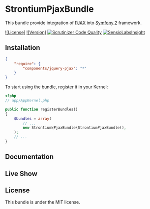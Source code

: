 StrontiumPjaxBundle
===================
This bundle provide integration of [PJAX](https://github.com/defunkt/jquery-pjax) into [Symfony 2](https://github.com/symfony/symfony) framework.


[![License]](https://packagist.org/packages/strontium/pjax-bundle)
[![Version]](https://packagist.org/packages/strontium/pjax-bundle)
[![Scrutinizer Code Quality](https://scrutinizer-ci.com/g/Strontium-90/StrontiumPjaxBundle/badges/quality-score.png?b=master)](https://scrutinizer-ci.com/g/Strontium-90/StrontiumPjaxBundle/?branch=master)
[![SensioLabsInsight](https://insight.sensiolabs.com/projects/914e7f8c-12b8-4c19-b6f7-e417cd680a66/mini.png)](https://insight.sensiolabs.com/projects/914e7f8c-12b8-4c19-b6f7-e417cd680a66)

Installation
------------

``` json
{
    "require": {
        "components/jquery-pjax": "*"
    }
}
```

To start using the bundle, register it in your Kernel:

``` php
<?php
// app/AppKernel.php

public function registerBundles()
{
    $bundles = array(
        // ...
        new Strontium\PjaxBundle\StrontiumPjaxBundle(),
    );
    // ...
}
```
 
Documentation
-------------



Live Show
---------






License
-------

This bundle is under the MIT license.
